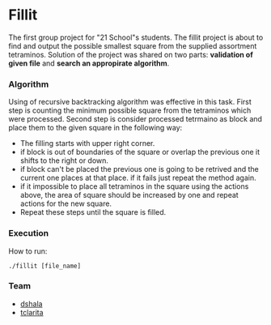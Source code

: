 # Fillit
The first group project for "21 School"s students. The fillit project is about to find and output the possible smallest square from the supplied assortment tetraminos.
Solution of the project was shared on two parts: **validation of given file** and **search an appropirate algorithm**.

### Algorithm
Using of recursive backtracking algorithm was effective in this task.
First step is counting the minimum possible square from the tetraminos which were processed.
Second step is consider processed tetrmaino as block and place them to the given square in the following way:
- The filling starts with upper right corner.
- if block is out of boundaries of the square or overlap the previous one it shifts to the right or down.
- if block can't be placed the previous one is going to be retrived and the current one places at that place. if it fails just repeat the method again.
- if it impossible to place all tetraminos in the square using the actions above, the area of square should be increased by one and repeat actions for the new square.
- Repeat these steps until the square is filled.

### Execution
How to run:
```
./fillit [file_name]
```

### Team
- [dshala](https://github.com/ITAlexey/)
- [tclarita](https://github.com/iles982)
